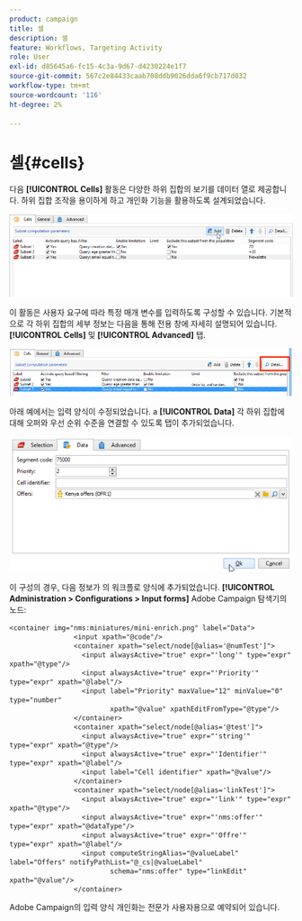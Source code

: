```yaml
---
product: campaign
title: 셀
description: 셀
feature: Workflows, Targeting Activity
role: User
exl-id: d85645a6-fc15-4c3a-9d67-d4230224e1f7
source-git-commit: 567c2e84433caab708ddb9026dda6f9cb717d032
workflow-type: tm+mt
source-wordcount: '116'
ht-degree: 2%

---
```


# 셀{#cells}

다음 **[!UICONTROL Cells]** 활동은 다양한 하위 집합의 보기를 데이터 열로 제공합니다. 하위 집합 조작을 용이하게 하고 개인화 기능을 활용하도록 설계되었습니다.

![](assets/wf_split_cells.png)

이 활동은 사용자 요구에 따라 특정 매개 변수를 입력하도록 구성할 수 있습니다. 기본적으로 각 하위 집합의 세부 정보는 다음을 통해 전용 창에 자세히 설명되어 있습니다. **[!UICONTROL Cells]** 및 **[!UICONTROL Advanced]** 탭.

![](assets/wf_split_cells_with_customization.png)

아래 예에서는 입력 양식이 수정되었습니다. a **[!UICONTROL Data]** 각 하위 집합에 대해 오퍼와 우선 순위 수준을 연결할 수 있도록 탭이 추가되었습니다.

![](assets/cells-activity-sample.png)

이 구성의 경우, 다음 정보가 의 워크플로 양식에 추가되었습니다. **[!UICONTROL Administration > Configurations > Input forms]** Adobe Campaign 탐색기의 노드:

```
<container img="nms:miniatures/mini-enrich.png" label="Data">
                <input xpath="@code"/>
                <container xpath="select/node[@alias='@numTest']">
                  <input alwaysActive="true" expr="'long'" type="expr" xpath="@type"/>
                  <input alwaysActive="true" expr="'Priority'" type="expr" xpath="@label"/>
                  <input label="Priority" maxValue="12" minValue="0" type="number"
                         xpath="@value" xpathEditFromType="@type"/>
                </container>
                <container xpath="select/node[@alias='@test']">
                  <input alwaysActive="true" expr="'string'" type="expr" xpath="@type"/>
                  <input alwaysActive="true" expr="'Identifier'" type="expr" xpath="@label"/>
                  <input label="Cell identifier" xpath="@value"/>
                </container>
                <container xpath="select/node[@alias='linkTest']">
                  <input alwaysActive="true" expr="'link'" type="expr" xpath="@type"/>
                  <input alwaysActive="true" expr="'nms:offer'" type="expr" xpath="@dataType"/>
                  <input alwaysActive="true" expr="'Offre'" type="expr" xpath="@label"/>
                  <input computeStringAlias="@valueLabel" label="Offers" notifyPathList="@_cs|@valueLabel"
                         schema="nms:offer" type="linkEdit" xpath="@value"/>
                </container>
```

Adobe Campaign의 입력 양식 개인화는 전문가 사용자용으로 예약되어 있습니다.